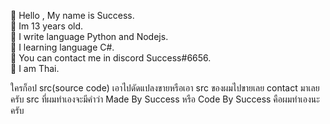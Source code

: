 💠 Hello , My name is Success.                                                                                                                                                     
💠 Im 13 years old.                                                                                                                                                                 
💠 I write language Python and Nodejs.                                                                                                                                             
💠 I learning language C#.                                                                                                                                                         
💠 You can contact me in discord Success#6656.                                                                                                                                     
💠 I am Thai.                                                                                                                                                                       

ใครก็อป src(source code) เอาไปดัดแปลงขายหรือเอา src ของผมไปขายเลย contact มาเลยครับ src ที่ผมทำเองจะมีคำว่า Made By Success หรือ Code By Success คือผมทำเองนะครับ
